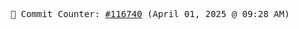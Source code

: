 <p align="center">
    <samp>
        📮 Commit Counter: <a href="https://github.com/Javascript-void0/Javascript-void0/commits/main">#116740</a> (April 01, 2025 @ 09:28 AM)
    </samp>
</p>